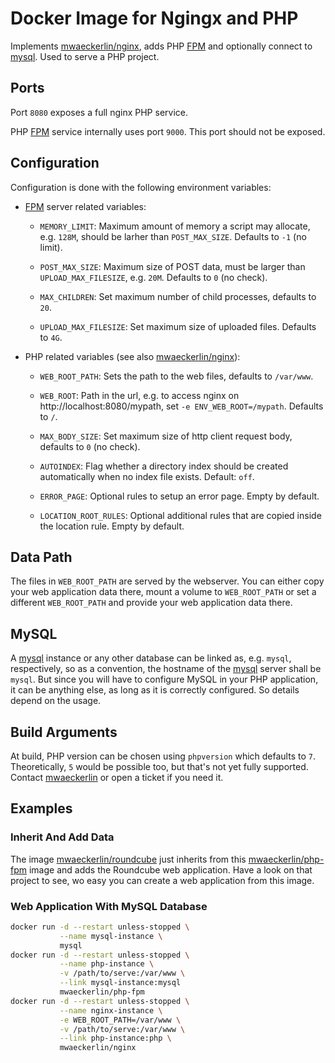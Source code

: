 Docker Image for Ngingx and PHP
===============================

Implements [mwaeckerlin/nginx], adds PHP [FPM] and optionally connect to [mysql]. Used to serve a PHP project.


Ports
-----

Port `8080` exposes a full nginx PHP service.

PHP [FPM] service internally uses port `9000`. This port should not be exposed.


Configuration
-------------

Configuration is done with the following environment variables:

 - [FPM] server related variables:

    - `MEMORY_LIMIT`: Maximum amount of memory a script may allocate, e.g. `128M`, should be larher than `POST_MAX_SIZE`. Defaults to `-1` (no limit).
    
    - `POST_MAX_SIZE`: Maximum size of POST data, must be larger than `UPLOAD_MAX_FILESIZE`, e.g. `20M`. Defaults to `0` (no check).
    
    - `MAX_CHILDREN`: Set maximum number of child processes, defaults to `20`.
    
    - `UPLOAD_MAX_FILESIZE`: Set maximum size of uploaded files. Defaults to `4G`.
    
 - PHP related variables (see also [mwaeckerlin/nginx]):

    - `WEB_ROOT_PATH`: Sets the path to the web files, defaults to `/var/www`.
 
    - `WEB_ROOT`: Path in the url, e.g. to access nginx on http://localhost:8080/mypath, set `-e ENV_WEB_ROOT=/mypath`. Defaults to `/`.
 
    - `MAX_BODY_SIZE`: Set maximum size of http client request body, defaults to `0` (no check).
 
    - `AUTOINDEX`: Flag whether a directory index should be created automatically when no index file exists. Default: `off`.
 
    - `ERROR_PAGE`: Optional rules to setup an error page. Empty by default.
 
    - `LOCATION_ROOT_RULES`: Optional additional rules that are copied inside the location rule. Empty by default.


Data Path
---------

The files in `WEB_ROOT_PATH` are served by the webserver. You can either copy your web application data there, mount a volume to `WEB_ROOT_PATH` or set a different `WEB_ROOT_PATH` and provide your web application data there.


MySQL
-----

A [mysql] instance or any other database can be linked as, e.g. `mysql`, respectively, so as a convention, the hostname of the [mysql] server shall be `mysql`. But since you will have to configure MySQL in your PHP application, it can be anything else, as long as it is correctly configured. So details depend on the usage.


Build Arguments
---------------

At build, PHP version can be chosen using `phpversion` which defaults to `7`. Theoretically, `5` would be possible too, but that's not yet fully supported. Contact [mwaeckerlin] or open a ticket if you need it.


Examples
--------


### Inherit And Add Data

The image [mwaeckerlin/roundcube] just inherits from this [mwaeckerlin/php-fpm] image and adds the Roundcube web application. Have a look on that project to see, wo easy you can create a web application from this image.


### Web Application With MySQL Database

```bash
docker run -d --restart unless-stopped \
           --name mysql-instance \
           mysql
docker run -d --restart unless-stopped \
           --name php-instance \
           -v /path/to/serve:/var/www \
           --link mysql-instance:mysql
           mwaeckerlin/php-fpm
docker run -d --restart unless-stopped \
           --name nginx-instance \
           -e WEB_ROOT_PATH=/var/www \
           -v /path/to/serve:/var/www \
           --link php-instance:php \
           mwaeckerlin/nginx
```



[mwaeckerlin]:           https://marc.wäckerlin.ch/privat/kontakt     "contact author Marc Wäckerlin"
[mysql]:                 https://hub.docker.com/_/mysql               "get the image from docker hub"
[mwaeckerlin/php-fpm]:   https://hub.docker.com/r/mwaeckerlin/php-fpm "get the image from docker hub"
[mwaeckerlin/nginx]:     https://hub.docker.com/r/mwaeckerlin/nginx   "get the image from docker hub"
[mwaeckerlin/roundcube]: https://hub.docker.com/r/mwaeckerlin/nginx   "get the image from docker hub"
[FPM]:                   https://php-fpm.org/                         "FastCGI Process Manager"
